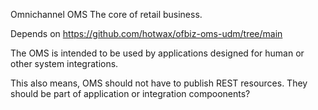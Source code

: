 Omnichannel OMS 
The core of retail business. 

Depends on 
https://github.com/hotwax/ofbiz-oms-udm/tree/main

The OMS is intended to be used by applications designed for human or other system integrations. 

This also means, 
OMS should not have to publish REST resources. They should be part of application or integration compoonents? 

